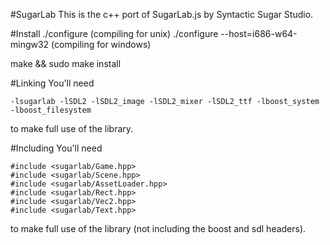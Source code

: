 #SugarLab
This is the c++ port of SugarLab.js by Syntactic Sugar Studio.

#Install
./configure (compiling for unix)
./configure --host=i686-w64-mingw32 (compiling for windows)

make && sudo make install

#Linking
You'll need
```
-lsugarlab -lSDL2 -lSDL2_image -lSDL2_mixer -lSDL2_ttf -lboost_system -lboost_filesystem
```
to make full use of the library.

#Including
You'll need
```
#include <sugarlab/Game.hpp>
#include <sugarlab/Scene.hpp>
#include <sugarlab/AssetLoader.hpp>
#include <sugarlab/Rect.hpp>
#include <sugarlab/Vec2.hpp>
#include <sugarlab/Text.hpp>
```
to make full use of the library (not including the boost and sdl headers).
